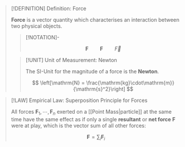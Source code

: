 >[!DEFINITION] Definition: Force
>
>**Force** is a vector quantity which characterises an interaction between two physical objects.
>
>>[!NOTATION]-
>>
>>$$
>>\boldsymbol{F} \qquad \mathbf{F} \qquad \vec{F}
>>$$
>>
>
>>[!UNIT] Unit of Measurement: Newton
>>
>>The SI-Unit for the magnitude of a force is the **Newton**.
>>
>>$$
>>\left[\mathrm{N} = \frac{\mathrm{kg}\cdot\mathrm{m}}{\mathrm{s}^2}\right]
>>$$
>>
>

>[!LAW] Empirical Law: Superposition Principle for Forces
>
>All forces $\boldsymbol{F}_1,\cdots,\boldsymbol{F}_n$ exerted on a [[Point Mass|particle]] at the same time have the same effect as if only a single **resultant** or **net force** $\boldsymbol{F}$ were at play, which is the vector sum of all other forces:
>
>$$
>\boldsymbol{F}=\sum_{i} \boldsymbol{F}_i
>$$
>